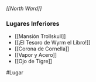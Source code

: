 *[[North Ward]]*


### Lugares Inferiores
- [[Mansión Trollskull]]
- [[¡El Tesoro de Wyrm el Libro!]]
- [[Corona de Cornella]]
- [[Vapor y Acero]]
- [[Ojo de Tigre]]


#Lugar